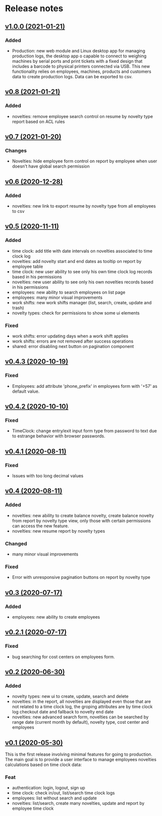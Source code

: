 # Release notes

## [v1.0.0 (2021-01-21)](https://github.com/llstarscreamll/angular-kirby/compare/v1.0.0..v0.8)

### Added

- Production: new web module and Linux desktop app for managing production logs, the desktop app o capable to connect to weighing machines by serial ports and print tickets with a fixed design that includes a barcode to physical printers connected via USB. This new functionality relies on employees, machines, products and customers data to create production logs. Data can be exported to csv.

## [v0.8 (2021-01-21)](https://github.com/llstarscreamll/angular-kirby/compare/v0.8..v0.7)

### Added

- novelties: remove employee search control on resume by novelty type report based on ACL rules

## [v0.7 (2021-01-20)](https://github.com/llstarscreamll/angular-kirby/compare/v0.7..v0.6)

### Changes

- Novelties: hide employee form control on report by employee when user doesn't have global search permission

## [v0.6 (2020-12-28)](https://github.com/llstarscreamll/angular-kirby/compare/v0.6..v0.5)

### Added

- novelties: new link to export resume by novelty type from all employees to csv

## [v0.5 (2020-11-11)](https://github.com/llstarscreamll/angular-kirby/compare/v0.5..v0.4.3)

### Added

- time clock: add title with date intervals on novelties associated to time clock log
- novelties: add novelty start and end dates as tooltip on report by employee table
- time clock: new user ability to see only his own time clock log records based in his permissions
- novelties: new user ability to see only his own novelties records based in his permissions
- employees: new ability to search employees on list page
- employees: many minor visual improvements
- work shifts: new work shifts manager (list, search, create, update and trash)
- novelty types: check for permissions to show some ui elements

### Fixed

- work shifts: error updating days when a work shift applies
- work shifts: errors are not removed after success operations
- shared: error disabling next button on pagination component

## [v0.4.3 (2020-10-19)](https://github.com/llstarscreamll/angular-kirby/compare/v0.4.3..v0.4.2)

### Fixed

- Employees: add attribute 'phone_prefix' in employees form with '+57' as default value.

## [v0.4.2 (2020-10-10)](https://github.com/llstarscreamll/angular-kirby/compare/v0.4.2..v0.4.1)

### Fixed

- TimeClock: change entry/exit input form type from password to text due to estrange behavior with browser passwords.

## [v0.4.1 (2020-08-11)](https://github.com/llstarscreamll/angular-kirby/compare/v0.4.1..v0.4)

### Fixed

- Issues with too long decimal values

## [v0.4 (2020-08-11)](https://github.com/llstarscreamll/angular-kirby/compare/v0.4..v0.3)

### Added

- novelties: new ability to create balance novelty, create balance novelty from report by novelty type view, only those with certain permissions can access the new feature.
- novelties: new resume report by novelty types

### Changed

- many minor visual improvements

### Fixed

- Error with unresponsive pagination buttons on report by novelty type

## [v0.3 (2020-07-17)](https://github.com/llstarscreamll/angular-kirby/compare/v0.3..v0.2.1)

### Added

- employees: new ability to create employees

## [v0.2.1 (2020-07-17)](https://github.com/llstarscreamll/angular-kirby/compare/v0.2.1..v0.2)

### Fixed

- bug searching for cost centers on employees form.

## [v0.2 (2020-06-30)](https://github.com/llstarscreamll/angular-kirby/compare/v0.1..0.2)

### Added

- novelty types: new ui to create, update, search and delete
- novelties: in the report, all novelties are displayed even those that are not related to a time clock log, the groping attributes are by time clock log checkout date and fallback to novelty end date
- novelties: new advanced search form, novelties can be searched by range date (current month by default), novelty type, cost center and employees

## [v0.1 (2020-05-30)](https://github.com/llstarscreamll/angular-kirby/compare/v0.1..8b22a822e079cb3e222375da1dff72deb96844f1)

This is the first release involving minimal features for going to production.
The main goal is to provide a user interface to manage employees novelties
calculations based on time clock data:

### Feat

- authentication: login, logout, sign up
- time clock: check in/out, list/search time clock logs
- employees: list without search and update
- novelties: list/search, create many novelties, update and report by employee time clock
